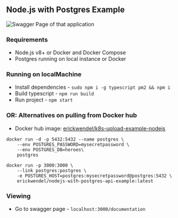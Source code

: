 ## Node.js with Postgres Example

<img
    src="https://i.imgur.com/c5sotAg.png"
    alt="Swagger Page of that application"
    title="Swagger Page of that application" />

### Requirements

- Node.js v8+ or Docker and Docker Compose
- Postgres running on local instance or Docker

### Running on localMachine

- Install dependencies - `sudo npm i -g typescript pm2 && npm i`
- Build typescript - `npm run build`
- Run project - `npm start`

### OR: Alternatives on pulling from Docker hub

- Docker hub image: [erickwendel/k8s-upload-example-nodejs](https://hub.docker.com/r/erickwendel/k8s-upload-example-nodejs)

```shell
docker run -d -p 5432:5432 --name postgres \
    --env POSTGRES_PASSWORD=mysecretpassword \
    --env POSTGRES_DB=heroes\
    postgres
```

```shell
docker run -p 3000:3000 \
    --link postgres:postgres \
    -e POSTGRES_HOST=postgres:mysecretpassword@postgres:5432 \
    erickwendel/nodejs-with-postgres-api-example:latest
```

### Viewing

- Go to swagger page - `localhost:3000/documentation`
